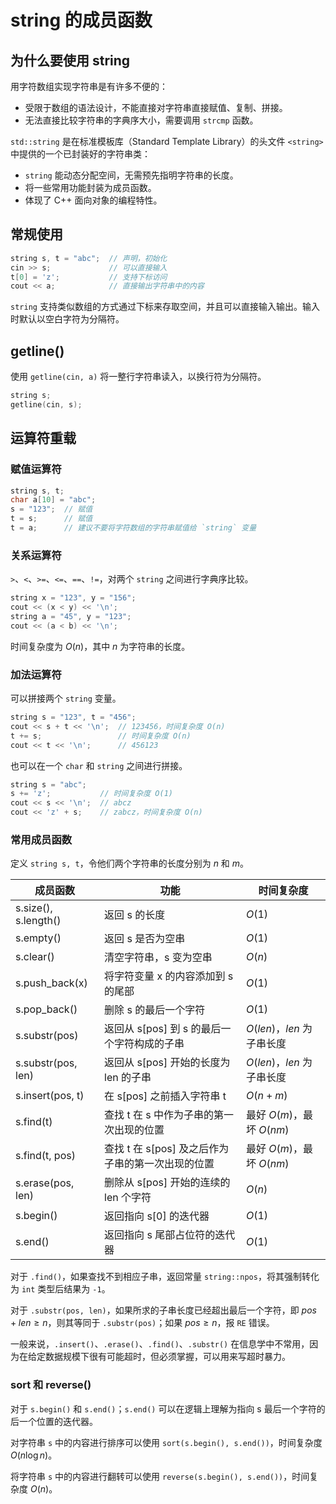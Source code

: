 # string 的成员函数

## 为什么要使用 string

用字符数组实现字符串是有许多不便的：

- 受限于数组的语法设计，不能直接对字符串直接赋值、复制、拼接。
- 无法直接比较字符串的字典序大小，需要调用 `strcmp` 函数。

`std::string` 是在标准模板库（Standard Template Library）的头文件 `<string>` 中提供的一个已封装好的字符串类：
- `string` 能动态分配空间，无需预先指明字符串的长度。
- 将一些常用功能封装为成员函数。
- 体现了 C++ 面向对象的编程特性。

## 常规使用

```cpp
string s, t = "abc";  // 声明，初始化
cin >> s;             // 可以直接输入
t[0] = 'z';           // 支持下标访问
cout << a;            // 直接输出字符串中的内容
```

`string` 支持类似数组的方式通过下标来存取空间，并且可以直接输入输出。输入时默认以空白字符为分隔符。

## getline()

使用 `getline(cin, a)` 将一整行字符串读入，以换行符为分隔符。

```cpp
string s;
getline(cin, s);
```

## 运算符重载

### 赋值运算符

```cpp
string s, t;
char a[10] = "abc";
s = "123";  // 赋值
t = s;      // 赋值
t = a;      // 建议不要将字符数组的字符串赋值给 `string` 变量
```

### 关系运算符

`>`、`<`、`>=`、`<=`、`==`、`!=`，对两个 `string` 之间进行字典序比较。

```cpp
string x = "123", y = "156";
cout << (x < y) << '\n';
string a = "45", y = "123";
cout << (a < b) << '\n';
```

时间复杂度为 $O(n)$，其中 $n$ 为字符串的长度。

### 加法运算符

可以拼接两个 `string` 变量。

```cpp
string s = "123", t = "456";
cout << s + t << '\n';  // 123456，时间复杂度 O(n)
t += s;                 // 时间复杂度 O(n)
cout << t << '\n';      // 456123
```

也可以在一个 `char` 和 `string` 之间进行拼接。

```cpp
string s = "abc";
s += 'z';           // 时间复杂度 O(1)
cout << s << '\n';  // abcz
cout << 'z' + s;    // zabcz，时间复杂度 O(n)
```

### 常用成员函数

定义 `string s, t`，令他们两个字符串的长度分别为 $n$ 和 $m$。

| 成员函数             | 功能                                              | 时间复杂度                 |
| -------------------- | ------------------------------------------------- | -------------------------- |
| s.size(), s.length() | 返回 s 的长度                                     | $O(1)$                     |
| s.empty()            | 返回 s 是否为空串                                 | $O(1)$                     |
| s.clear()            | 清空字符串，s 变为空串                            | $O(n)$                     |
| s.push_back(x)       | 将字符变量 x 的内容添加到 s 的尾部                | $O(1)$                     |
| s.pop_back()         | 删除 s 的最后一个字符                             | $O(1)$                     |
| s.substr(pos)        | 返回从 s[pos] 到 s 的最后一个字符构成的子串       | $O(len)$，$len$ 为子串长度 |
| s.substr(pos, len)   | 返回从 s[pos] 开始的长度为 len 的子串             | $O(len)$，$len$ 为子串长度 |
| s.insert(pos, t)     | 在 s[pos] 之前插入字符串 t                        | $O(n + m)$                 |
| s.find(t)            | 查找 t 在 s 中作为子串的第一次出现的位置          | 最好 $O(m)$，最坏 $O(nm)$  |
| s.find(t, pos)       | 查找 t 在 s[pos] 及之后作为子串的第一次出现的位置 | 最好 $O(m)$，最坏 $O(nm)$  |
| s.erase(pos, len)    | 删除从 s[pos] 开始的连续的 len 个字符             | $O(n)$                     |
| s.begin()            | 返回指向 s[0] 的迭代器                            | $O(1)$                     |
| s.end()              | 返回指向 s 尾部占位符的迭代器                     | $O(1)$                     |

对于 `.find()`，如果查找不到相应子串，返回常量 `string::npos`，将其强制转化为 `int` 类型后结果为 `-1`。

对于 `.substr(pos, len)`，如果所求的子串长度已经超出最后一个字符，即 $pos + len \ge n$，则其等同于 `.substr(pos)`；如果 $pos \ge n$，报 `RE` 错误。

一般来说，`.insert()`、`.erase()`、`.find()`、`.substr()` 在信息学中不常用，因为在给定数据规模下很有可能超时，但必须掌握，可以用来写超时暴力。

### sort 和 reverse()

对于 `s.begin()` 和 `s.end()`；`s.end()` 可以在逻辑上理解为指向 s 最后一个字符的后一个位置的迭代器。

对字符串 `s` 中的内容进行排序可以使用 `sort(s.begin(), s.end())`，时间复杂度 $O(n \log n)$。

将字符串 `s` 中的内容进行翻转可以使用 `reverse(s.begin(), s.end())`，时间复杂度 $O(n)$。